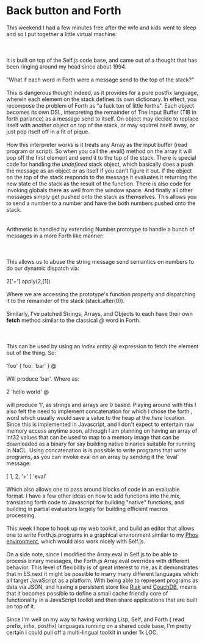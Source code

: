 Back button and Forth
=====================

This weekend I had a few minutes free after the wife and kids went to sleep and so I put together a little virtual machine:<br><br><script src="https://gist.github.com/1104107.js"> </script><br><br>It is built on top of the Self.js code base, and came out of a thought that has been ringing around my head since about 1994.<br><br>  "What if each word in Forth were a message send to the top of the stack?"<br><br>This is dangerous thought indeed, as it provides for a pure postfix language, wherein each element on the stack defines its own dictionary.  In effect, you recompose the problem of Forth as "a fuck ton of little forths".  Each object becomes its own DSL, interpreting the remainder of The Input Buffer (TIB in forth parlance) as a message send to itself.  On object may decide to replace itself with another object on top of the stack, or may squirrel itself away, or just pop itself off in a fit of pique.  <br><br>How this interpreter works is it treats any Array as the input buffer (read program or script).  So when you call the .eval() method on the array it will pop off the first element and send it to the top of the stack.  There is special code for handling the <i>undefined</i> stack object, which basically does a push the message as an object or as itself if you can&#39;t figure it out.  If the object on the top of the stack responds to the message it evaluates it returning the new state of the stack as the result of the function.  There is also code for invoking globals there as well from the window space.  And finally all other messages simply get pushed onto the stack as themselves.  This allows you to send a number to a number and have the both numbers pushed onto the stack.<br><br><br>Arithmetic is handled  by extending Number.prototype to handle a bunch of messages in a more Forth like manner:<br><br><script src="https://gist.github.com/1104142.js"> </script><br><br>This allows us to abuse the string message send semantics on numbers to do our dynamic dispatch via:<br><br>  2[&#39;+&#39;].apply(2,[1])<br><br>Where we are accessing the prototype&#39;s function property and dispatching it to the remainder of the stack (stack.after(0)).<br><br>Similarly, I&#39;ve patched Strings, Arrays, and Objects to each have their own <b>fetch</b> method similar to the classical <i>@</i> word in Forth.<br><br><script src="https://gist.github.com/1104156.js"> </script><br><br>This can be used by using an <i>index</i> <i>entity</i> <i>@</i> expression to fetch the element out of the thing.  So:<br> <br>  &#39;foo&#39; { foo: &#39;bar&#39; } @<br><br>Will produce &#39;bar&#39;.  Where as:<br><br>  2 &#39;hello world&#39; @<br><br>will produce &#39;l&#39;, as strings and arrays are 0 based. Playing around with this I also felt the need to implement concatenation for which I chose the forth <i>,</i> word which usually would save a value to the heap at the <i>here</i> location.  Since this is implemented in Javascript, and I don&#39;t expect to entertain raw memory access anytime soon, although I am planning on having an array of int32 values that can be used to map to a memory image that can be downloaded as a binary for say building native binaries suitable for running in NaCL.  Using concatenation is is possible to write programs that write programs, as you can invoke eval on an array by sending it the &#39;eval&#39; message:<br><br>  [ 1, 2, &#39;+&#39; ] &#39;eval&#39;<br><br>Which also allows one to pass around blocks of code in an evaluable format.  I have a few other ideas on how to add functions into the mix, translating forth code to Javascript for building "native" functions, and building in partial evaluators largely for building efficient macros processing.<br><br>This week I hope to hook up my web toolkit, and build an editor that allows one to write Forth.js programs in a graphical environment similar to my <a href="http://www.dloh.org">Phos environment</a>, which would also work nicely with Self.js.<br><br>On a side note, since I modified the Array.eval in Self.js to be able to process binary messages, the Forth.js Array.eval overrides with different behavior.  This level of flexibility is of great interest to me, as it demonstrates that in ES.next it might be possible to marry many different languages which all target JavaScript as a platform.  With being able to represent programs as data via JSON, and having a persistent store like <a href="http://www.basho.com/products_riak_overview.php">Riak</a> and <a href="http://www.iriscouch.com/">CouchDB</a>, means that it becomes possible to define a small cache friendly core of functionality in a JavaScript toolkit and then share applications that are built on top of it.<br><br>Since I&#39;m well on my way to having working Lisp, Self, and Forth ( read prefix, infix, postfix) languages running on a shared code base, I&#39;m pretty certain I could pull off a multi-lingual toolkit in under 1k LOC.<br><br>